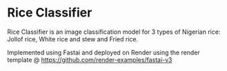 # Rice Classifier


Rice Classifier is an image classification model for 3 types of Nigerian rice: Jollof rice, White rice and stew and Fried rice.

Implemented using Fastai and deployed on Render using the render template @ https://github.com/render-examples/fastai-v3
